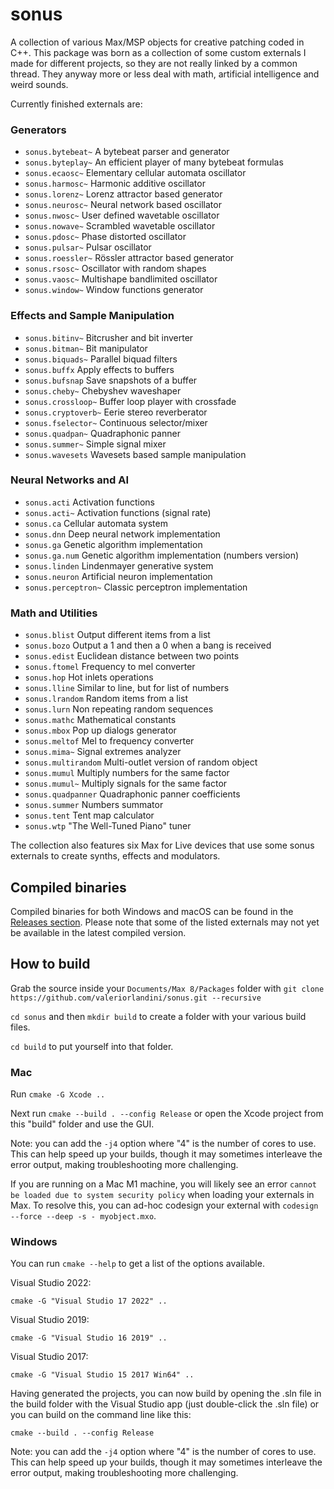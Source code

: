 # sonus
A collection of various Max/MSP objects for creative patching coded in C++. This package was born as a collection of some custom externals
I made for different projects, so they are not really linked by a common thread. They anyway more or less deal with math,
artificial intelligence and weird sounds.

Currently finished externals are:

### Generators
* `sonus.bytebeat~` A bytebeat parser and generator
* `sonus.byteplay~` An efficient player of many bytebeat formulas
* `sonus.ecaosc~` Elementary cellular automata oscillator
* `sonus.harmosc~` Harmonic additive oscillator
* `sonus.lorenz~` Lorenz attractor based generator
* `sonus.neurosc~` Neural network based oscillator
* `sonus.nwosc~` User defined wavetable oscillator
* `sonus.nowave~` Scrambled wavetable oscillator
* `sonus.pdosc~` Phase distorted oscillator
* `sonus.pulsar~` Pulsar oscillator
* `sonus.roessler~` Rössler attractor based generator
* `sonus.rsosc~` Oscillator with random shapes
* `sonus.vaosc~` Multishape bandlimited oscillator
* `sonus.window~` Window functions generator

### Effects and Sample Manipulation
* `sonus.bitinv~` Bitcrusher and bit inverter
* `sonus.bitman~` Bit manipulator
* `sonus.biquads~` Parallel biquad filters
* `sonus.buffx` Apply effects to buffers
* `sonus.bufsnap` Save snapshots of a buffer
* `sonus.cheby~` Chebyshev waveshaper
* `sonus.crossloop~` Buffer loop player with crossfade
* `sonus.cryptoverb~` Eerie stereo reverberator
* `sonus.fselector~` Continuous selector/mixer
* `sonus.quadpan~` Quadraphonic panner
* `sonus.summer~` Simple signal mixer
* `sonus.wavesets` Wavesets based sample manipulation

### Neural Networks and AI
* `sonus.acti` Activation functions
* `sonus.acti~` Activation functions (signal rate)
* `sonus.ca` Cellular automata system
* `sonus.dnn` Deep neural network implementation
* `sonus.ga` Genetic algorithm implementation
* `sonus.ga.num` Genetic algorithm implementation (numbers version)
* `sonus.linden` Lindenmayer generative system
* `sonus.neuron` Artificial neuron implementation
* `sonus.perceptron~` Classic perceptron implementation

### Math and Utilities
* `sonus.blist` Output different items from a list
* `sonus.bozo` Output a 1 and then a 0 when a bang is received
* `sonus.edist` Euclidean distance between two points
* `sonus.ftomel` Frequency to mel converter
* `sonus.hop` Hot inlets operations
* `sonus.lline` Similar to line, but for list of numbers
* `sonus.lrandom` Random items from a list
* `sonus.lurn` Non repeating random sequences
* `sonus.mathc` Mathematical constants
* `sonus.mbox` Pop up dialogs generator
* `sonus.meltof` Mel to frequency converter
* `sonus.mima~` Signal extremes analyzer
* `sonus.multirandom` Multi-outlet version of random object
* `sonus.mumul` Multiply numbers for the same factor
* `sonus.mumul~` Multiply signals for the same factor
* `sonus.quadpanner` Quadraphonic panner coefficients
* `sonus.summer` Numbers summator
* `sonus.tent` Tent map calculator
* `sonus.wtp` "The Well-Tuned Piano" tuner

The collection also features six Max for Live devices that use some sonus externals to create synths, effects and modulators.

## Compiled binaries

Compiled binaries for both Windows and macOS can be found in the [Releases section](https://github.com/valeriorlandini/sonus/releases). Please note that some of the listed externals may not yet be available in the latest compiled version.

## How to build

Grab the source inside your `Documents/Max 8/Packages` folder with `git clone https://github.com/valeriorlandini/sonus.git --recursive` 

`cd sonus` and then `mkdir build` to create a folder with your various build files.

`cd build` to put yourself into that folder.

### Mac 

Run `cmake -G Xcode ..`

Next run `cmake --build . --config Release` or open the Xcode project from this "build" folder and use the GUI.

Note: you can add the `-j4` option where "4" is the number of cores to use. This can help speed up your builds, though it may sometimes interleave the error output, making troubleshooting more challenging.

If you are running on a Mac M1 machine, you will likely see an error `cannot be loaded due to system security policy` when loading your externals in Max. To resolve this, you can ad-hoc codesign your external with `codesign --force --deep -s - myobject.mxo`.

### Windows

You can run `cmake --help` to get a list of the options available. 

Visual Studio 2022:

`cmake -G "Visual Studio 17 2022" ..`

Visual Studio 2019:

`cmake -G "Visual Studio 16 2019" ..`

Visual Studio 2017:

`cmake -G "Visual Studio 15 2017 Win64" ..`

Having generated the projects, you can now build by opening the .sln file in the build folder with the Visual Studio app (just double-click the .sln file) or you can build on the command line like this:

`cmake --build . --config Release`

Note: you can add the `-j4` option where "4" is the number of cores to use. This can help speed up your builds, though it may sometimes interleave the error output, making troubleshooting more challenging.

